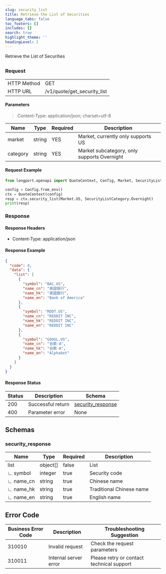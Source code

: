 ```yaml
---
slug: security_list
title: Retrieve the List of Securities
language_tabs: false
toc_footers: []
includes: []
search: true
highlight_theme: ''
headingLevel: 2
---
```


Retrieve the List of Securities

<SDKLinks module="quote" klass="QuoteContext" method="security_list" />

##

### Request

<table className="http-basic">
<tbody>
<tr><td className="http-basic-key">HTTP Method</td><td>GET</td></tr>
<tr><td className="http-basic-key">HTTP URL</td><td>/v1/quote/get_security_list
</td></tr>
</tbody>
</table>

#### Parameters

> Content-Type: application/json; charset=utf-8

| Name     | Type   | Required | Description                                 |
| -------- | ------ | -------- | ------------------------------------------- |
| market   | string | YES      | Market, currently only supports US          |
| category | string | YES      | Market subcategory, only supports Overnight |

#### Request Example

```python
from longport.openapi import QuoteContext, Config, Market, SecurityListCategory

config = Config.from_env()
ctx = QuoteContext(config)
resp = ctx.security_list(Market.US, SecurityListCategory.Overnight)
print(resp)
```

### Response

#### Response Headers

- Content-Type: application/json

#### Response Example

```json
{
  "code": 0,
  "data": {
    "list": [
      {
        "symbol": "BAC.US",
        "name_cn": "美国银行",
        "name_hk": "美國銀行",
        "name_en": "Bank of America"
      },
      {
        "symbol": "RDDT.US",
        "name_cn": "REDDIT INC",
        "name_hk": "REDDIT INC",
        "name_en": "REDDIT INC"
      },
      {
        "symbol": "GOOGL.US",
        "name_cn": "谷歌-A",
        "name_hk": "谷歌-A",
        "name_en": "Alphabet"
      }
    ]
  }
}
```

#### Response Status

| Status | Description       | Schema                                      |
| ------ | ----------------- | ------------------------------------------- |
| 200    | Successful return | [security_response](#get_security_list_rsp) |
| 400    | Parameter error   | None                                        |

<aside className="success">
</aside>

## Schemas

### security_response

<a id="get_security_list_rsp"></a>

| Name      | Type     | Required | Description              |
| --------- | -------- | -------- | ------------------------ |
| list      | object[] | false    | List                     |
| ∟ symbol  | integer  | true     | Security code            |
| ∟ name_cn | string   | true     | Chinese name             |
| ∟ name_hk | string   | true     | Traditional Chinese name |
| ∟ name_en | string   | true     | English name             |

## Error Code

| Business Error Code | Description           | Troubleshooting Suggestion                |
| ------------------- | --------------------- | ----------------------------------------- |
| 310010              | Invalid request       | Check the request parameters              |
| 310011              | Internal server error | Please retry or contact technical support |
